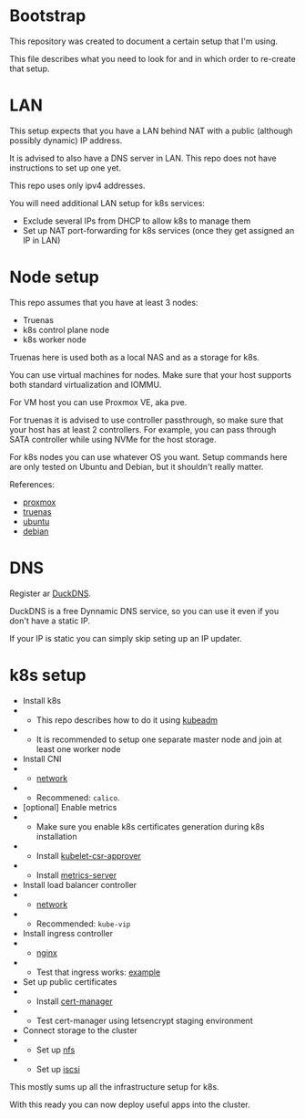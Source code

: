 
# Bootstrap

This repository was created to document a certain setup that I'm using.

This file describes what you need to look for and in which order
to re-create that setup.

# LAN

This setup expects that you have a LAN behind NAT
with a public (although possibly dynamic) IP address.

It is advised to also have a DNS server in LAN.
This repo does not have instructions to set up one yet.

This repo uses only ipv4 addresses.

You will need additional LAN setup for k8s services:
- Exclude several IPs from DHCP to allow k8s to manage them
- Set up NAT port-forwarding for k8s services (once they get assigned an IP in LAN)

# Node setup

This repo assumes that you have at least 3 nodes:
- Truenas
- k8s control plane node
- k8s worker node

Truenas here is used both as a local NAS and as a storage for k8s.

You can use virtual machines for nodes.
Make sure that your host supports both standard virtualization and IOMMU.

For VM host you can use Proxmox VE, aka pve.

For truenas it is advised to use controller passthrough,
so make sure that your host has at least 2 controllers.
For example, you can pass through SATA controller
while using NVMe for the host storage.

For k8s nodes you can use whatever OS you want.
Setup commands here are only tested on Ubuntu and Debian, but it shouldn't really matter.

References:
- [proxmox](./proxmox.md)
- [truenas](./truenas.md)
- [ubuntu](./ubuntu.md)
- [debian](./debian.md)

# DNS

Register ar [DuckDNS](../ingress/cert-manager/duckdns/readme.md).

DuckDNS is a free Dynnamic DNS service,
so you can use it even if you don't have a static IP.

If your IP is static you can simply skip seting up an IP updater.

# k8s setup

- Install k8s
- - This repo describes how to do it using [kubeadm](./kubeadm.md)
- - It is recommended to setup one separate master node and join at least one worker node
- Install CNI
- - [network](../network/)
- - Recommened: `calico`.
- [optional] Enable metrics
- - Make sure you enable k8s certificates generation during k8s installation
- - Install [kubelet-csr-approver](../metrics/kubelet-csr-approver/readme.md)
- - Install [metrics-server](../metrics/metrics-server/readme.md)
- Install load balancer controller
- - [network](../network/)
- - Recommended: `kube-vip`
- Install ingress controller
- - [nginx](../ingress/nginx/readme.md)
- - Test that ingress works: [example](../test/ingress/readme.md)
- Set up public certificates
- - Install [cert-manager](../ingress/cert-manager/readme.md)
- - Test cert-manager using letsencrypt staging environment
- Connect storage to the cluster
- - Set up [nfs](../storage/nfs-csi/readme.md)
- - Set up [iscsi](../storage/democratic-csi/readme.md)

This mostly sums up all the infrastructure setup for k8s.

With this ready you can now deploy useful apps into the cluster.
